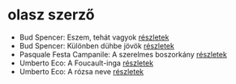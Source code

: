 # olasz szerző

- Bud Spencer: Eszem, tehát vagyok [részletek](_details/Bud%20Spencer.md#id_966)
- Bud Spencer: Különben dühbe jövök [részletek](_details/Bud%20Spencer.md#id_1212)
- Pasquale Festa Campanile: A szerelmes boszorkány [részletek](_details/Pasquale%20Festa%20Campanile.md#id_975)
- Umberto Eco: A Foucault-inga [részletek](_details/Umberto%20Eco.md#id_1024)
- Umberto Eco: A rózsa neve [részletek](_details/Umberto%20Eco.md#id_789)